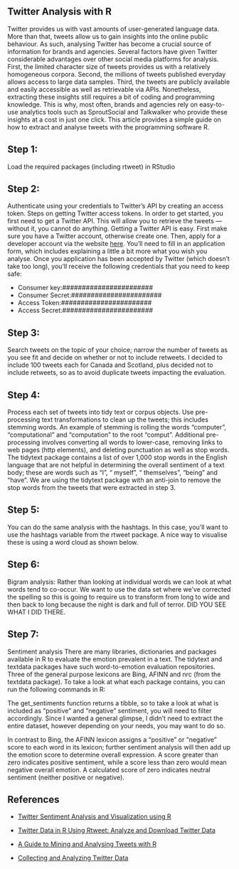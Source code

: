## Twitter Analysis with R

Twitter provides us with vast amounts of user-generated language data. More than that, tweets allow us to gain insights into the online public behaviour. As such, analysing Twitter has become a crucial source of information for brands and agencies. Several factors have given Twitter considerable advantages over other social media platforms for analysis. First, the limited character size of tweets provides us with a relatively homogeneous corpora. Second, the millions of tweets published everyday allows access to large data samples. Third, the tweets are publicly available and easily accessible as well as retrievable via APIs.
Nonetheless, extracting these insights still requires a bit of coding and programming knowledge. This is why, most often, brands and agencies rely on easy-to-use analytics tools such as SproutSocial and Talkwalker who provide these insights at a cost in just one click. This article provides a simple guide on how to extract and analyse tweets with the programming software R.

## Step 1: 

Load the required packages (including rtweet) in RStudio

## Step 2: 

Authenticate using your credentials to Twitter’s API by creating an access token. Steps on getting Twitter access tokens.
In order to get started, you first need to get a Twitter API. This will allow you to retrieve the tweets — without it, you cannot do anything. Getting a Twitter API is easy. First make sure you have a Twitter account, otherwise create one. Then, apply for a developer account via the website [here]( https://developer.twitter.com/en/apply-for-access.html). You’ll need to fill in an application form, which includes explaining a little a bit more what you wish you analyse. Once you application has been accepted by Twitter (which doesn’t take too long), you’ll receive the following credentials that you need to keep safe:

+ Consumer key:#######################
+ Consumer Secret:#######################
+ Access Token:#######################
+ Access Secret:#######################

## Step 3: 

Search tweets on the topic of your choice; narrow the number of tweets as you see fit and decide on whether or not to include retweets. I decided to include 100 tweets each for Canada and Scotland, plus decided not to include retweets, so as to avoid duplicate tweets impacting the evaluation.

## Step 4: 

Process each set of tweets into tidy text or corpus objects. 
Use pre-processing text transformations to clean up the tweets; this includes stemming words. An example of stemming is rolling the words “computer”, “computational” and “computation” to the root “comput”.
Additional pre-processing involves converting all words to lower-case, removing links to web pages (http elements), and deleting punctuation as well as stop words. The tidytext package contains a list of over 1,000 stop words in the English language that are not helpful in determining the overall sentiment of a text body; these are words such as “I”, “ myself”, “ themselves”, “being” and “have”. We are using the tidytext package with an anti-join to remove the stop words from the tweets that were extracted in step 3.


## Step 5: 

You can do the same analysis with the hashtags. In this case, you’ll want to use the hashtags variable from the rtweet package. A nice way to visualise these is using a word cloud as shown below.

## Step 6: 
Bigram analysis:
Rather than looking at individual words we can look at what words tend to co-occur. We want to use the data set where we’ve corrected the spelling so this is going to require us to transform from long to wide and then back to long because the night is dark and full of terror. DID YOU SEE WHAT I DID THERE.

## Step 7: 

Sentiment analysis There are many libraries, dictionaries and packages available in R to evaluate the emotion prevalent in a text. The tidytext and textdata packages have such word-to-emotion evaluation repositories. Three of the general purpose lexicons are Bing, AFINN and nrc (from the textdata package).
To take a look at what each package contains, you can run the following commands in R:

The get_sentiments function returns a tibble, so to take a look at what is included as “positive” and “negative” sentiment, you will need to filter accordingly. Since I wanted a general glimpse, I didn’t need to extract the entire dataset, however depending on your needs, you may want to do so.

In contrast to Bing, the AFINN lexicon assigns a “positive” or “negative” score to each word in its lexicon; further sentiment analysis will then add up the emotion score to determine overall expression. A score greater than zero indicates positive sentiment, while a score less than zero would mean negative overall emotion. A calculated score of zero indicates neutral sentiment (neither positive or negative).

## References

+ [Twitter Sentiment Analysis and Visualization using R](https://towardsdatascience.com/twitter-sentiment-analysis-and-visualization-using-r-22e1f70f6967)

+ [Twitter Data in R Using Rtweet: Analyze and Download Twitter Data](https://www.earthdatascience.org/courses/earth-analytics/get-data-using-apis/use-twitter-api-r/)

+ [A Guide to Mining and Analysing Tweets with R](https://towardsdatascience.com/a-guide-to-mining-and-analysing-tweets-with-r-2f56818fdd16)

+ [Collecting and Analyzing Twitter Data](https://mkearney.github.io/nicar_tworkshop/#47)

